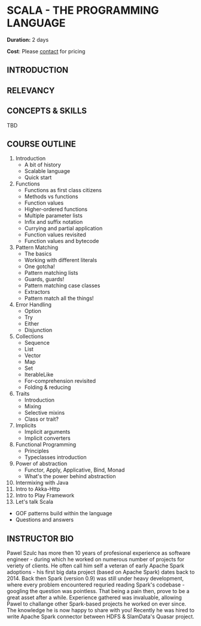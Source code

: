 # SCALA - THE PROGRAMMING LANGUAGE

**Duration:** 2 days 

**Cost**: Please [contact](mailto:te...@mail.com) for pricing

## INTRODUCTION

## RELEVANCY

## CONCEPTS & SKILLS
TBD

## COURSE OUTLINE
1. Introduction
   * A bit of history
   * Scalable language
   * Quick start
2. Functions
   * Functions as first class citizens
   * Methods vs functions
   * Function values
   * Higher-ordered functions
   * Multiple parameter lists
   * Infix and suffix notation
   * Currying and partial application
   * Function values revisited
   * Function values and bytecode
3. Pattern Matching
   * The basics
   * Working with different literals
   * One gotcha!
   * Pattern matching lists
   * Guards, guards!
   * Pattern matching case classes
   * Extractors
   * Pattern match all the things!
4. Error Handling
   * Option
   * Try
   * Either
   * Disjunction
5. Collections
   * Sequence
   * List
   * Vector
   * Map
   * Set
   * IterableLike
   * For-comprehension revisited
   * Folding & reducing
6. Traits
   * Introduction
   * Mixing
   * Selective mixins
   * Class or trait?
7. Implicits
   * Implicit arguments
   * Implicit converters
8. Functional Programming
   * Principles
   * Typeclasses introduction
9. Power of abstraction
   * Functor, Apply, Applicative, Bind, Monad
   * What's the power behind abstraction
10. Intermixing with Java
11. Intro to Akka-Http                       
12. Intro to Play Framework
13. Let's talk Scala
   * GOF patterns build within the language
   * Questions and answers

## INSTRUCTOR BIO
Pawel Szulc has more then 10 years of profesional experience as software engineer - during which he worked on numerous number of projects for veriety of clients.
He often call him self a veteran of early Apache Spark adoptions - his first big data project (based on Apache Spark) dates back to 2014. Back then Spark (version 0.9) was still under heavy development, where every problem encountered requried reading Spark's codebase - googling the question was pointless. That being a pain then, prove to be a great asset after a while. Experience gathered was invaluable, allowing Pawel to challange other Spark-based projects he worked on ever since. The knowledge he is now happy to share with you!
Recently he was hired to write Apache Spark connector between HDFS & SlamData's Quasar project.
